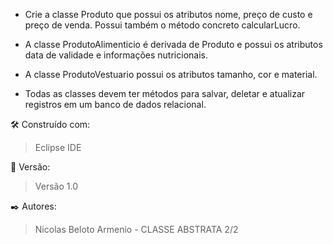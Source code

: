 * Crie a classe Produto que possui os atributos nome, preço de custo e preço de venda. Possui também o método concreto calcularLucro.

* A classe ProdutoAlimenticio é derivada de Produto e possui os atributos data de validade e informações nutricionais.

* A classe ProdutoVestuario possui os atributos tamanho, cor e material.

* Todas as classes devem ter métodos para salvar, deletar e atualizar registros em um banco de dados relacional.

🛠️ Construído com:

> Eclipse IDE

📌 Versão:

> Versão 1.0

✒️ Autores: 

> Nicolas Beloto Armenio - CLASSE ABSTRATA 2/2
